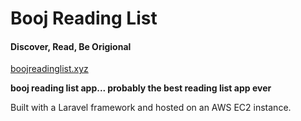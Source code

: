 # Booj Reading List
#### Discover, Read, Be Origional

[boojreadinglist.xyz](http://boojreadinglist.xyz)

**booj reading list app... probably the best reading list app ever**

Built with a Laravel framework and hosted on an AWS EC2 instance.